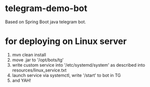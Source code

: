 # telegram-demo-bot
Based on Spring Boot java telegram bot.


# for deploying on Linux server
1. mvn clean install
2. move .jar to '/opt/bots/tg'
3. write custom service into '/etc/systemd/system' as described into resources/linux_service.txt
4. launch service via systemctl, write '/start' to bot in TG
5. and YAH!
